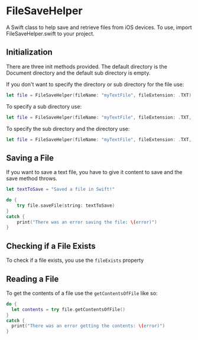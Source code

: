 # FileSaveHelper #
A Swift class to help save and retrieve files from iOS devices. To use, import FileSaveHelper.swift to your project.


## Initialization ##

There are three init methods provided. The default directory is the Document directory and the default sub directory is empty.

If you don't want to specify the directory or sub directory for the file use:
   
```swift
let file = FileSaveHelper(fileName: "myTextFile", fileExtension: .TXT)
```

To specify a sub directory use:

```swift
let file = FileSaveHelper(fileName: "myTextFile", fileExtension: .TXT, subDirectory: "files")
```

To specify the sub directory and the directory use: 

```swift
let file = FileSaveHelper(fileName: "myTextFile", fileExtension: .TXT, subDirectory: "files", directory: .DocumentDirectory)
```


## Saving a File ##

If you want to save a text file, you have to give it content to save and the save method throws.

```swift
let textToSave = "Saved a file in Swift!"  

do {  
	try file.saveFile(string: textToSave)
}
catch {
	print("There was an error saving the file: \(error)")
}
```

## Checking if a File Exists ##

To check if a file exists, you use the `fileExists` property

## Reading a File ##

To get the contents of a file use the `getContentsOfFile` like so:

```swift
do {
  let contents = try file.getContentsOfFile()
}
catch {
  print("There was an error getting the contents: \(error)")
}
```
